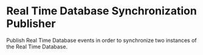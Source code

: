 # Real Time Database Synchronization Publisher

Publish Real Time Database events in order to synchronize two instances of the 
Real Time Database.